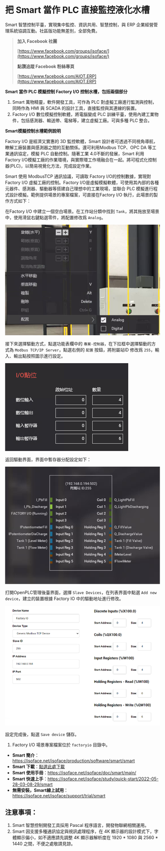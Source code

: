 # 把 Smart 當作 PLC 直接監控液化水槽

Smart 智慧控制平臺，實現集中監控、資訊共用、智慧控制，與 ERP 企業經營管理系統協調互動。社區版功能無差別，全部免費。

> **加入 Facebook 社團**
>
> [https://www.facebook.com/groups/isoface/](https://www.facebook.com/groups/isoface/)
> 
> **點讚追蹤 Facebook 粉絲專頁**
> 
> [https://www.facebook.com/AIOT.ERP](https://www.facebook.com/AIOT.ERP)


**Smart 當作 PLC 模擬控制 Factory I/O 控制水槽，包括兩個部分**

1. Smart 萬物精靈，軟件開發工具，可作為 PLC 對虛擬工廠進行監測與控制，同時作為 HMI 與 SCADA 的設計工具，直接監控與其連線的裝置。
2. Factory I/O 數位模擬控制軟體，將電腦變成 PLC 訓練平臺，使用內建工業物件，包括感測器、輸送帶、電梯等，建立虛擬工廠。可與多種 PLC 整合。

**Smart模擬控制水槽範例說明**

Factory I/O 是經濟又實惠的 3D 監控軟體，Smart 設計者可透過不同視角導航，瞭解工廠裝置與感測器之間的互動關係。還可利用Modbus TCP、OPC DA 等工業通訊協定，模擬 PLC 自動控制。隨著工業 4.0不斷的發展，Smart 利用 Factory I/O模擬工廠的作業環境，與實際環工作境融合在一起。將可程式化控制器(PLC)，以簡易視覺化方法，完成設定作業。

Smart 使用 ModbusTCP 通訊協議，可讀取 Factory I/O的控制數據，實現對 Factory I/O 虛擬工廠的控制。Factory I/O是虛擬模擬軟體，可使用其內部的各種元器件、感測器、驅動器等搭建自己理想中的工業現場，並聯合 PLC 模擬進行程式設計模擬。範例提供場景的專案檔案，可直接在Factory I/O 執行，此場景的製作方式如下：

在Factory I/O 中建立一個空白場景。在工作站分類中找到 `Tank`，將其拖放至場景中，使用滑鼠右鍵點選零件，將配置修改爲 `Analog`。

![](images/287664116250164.png)

接下來選擇驅動方式，點選功能表欄中的 `專案-控制器`，在下拉框中選擇驅動的方式為 `Modbus TCP/IP Server`，點選右側的 `配置` 按鈕，將附屬站ID 修改爲 `255`，輸入、輸出點按照圖示進行設定。

![](images/517874116247768.png)

返回驅動界面，界面中暫存器分配設定如下：

![](images/493575214247302.png)

打開OpenPLC管理後臺界面，選擇 `Slave Devices`，在列表界面中點選 `Add new device`，建立的裝置根據 Factory IO 中的驅動地址進行修改。

![](images/275824216226511.png)

設定完成後，點選 `Save device` 儲存。



1. Factory I/O 場景專案檔案位於 `factoryio` 目錄中。


* **Smart 簡介**：https://isoface.net/isoface/production/software/smart/smart
* **Smart 下載**：[點選此處下載](https://github.com/isoface-iot/Smart/releases/latest)
* **Smart 使用手冊**：https://isoface.net/isoface/doc/smart/main/
* **Smart 快速上手**：https://isoface.net/isoface/study/quick-start/2022-05-28-03-08-29/smart
* **無需安裝，Smart線上試用**：https://isoface.net/isoface/support/trial/smart

## 注意事項：
1. Smart 智慧控制開發工具採用 Pascal 程序語言，開發物聯網相關運用。
2. Smart 因支援多種通訊協定與視訊處理程序，在 4K 顯示器的設計模式下，字體顯示偏小，如不適應請先調整 4K 顯示器解析度在 1920 * 1080 與 2560 * 1440 之間，不便之處敬請見諒。